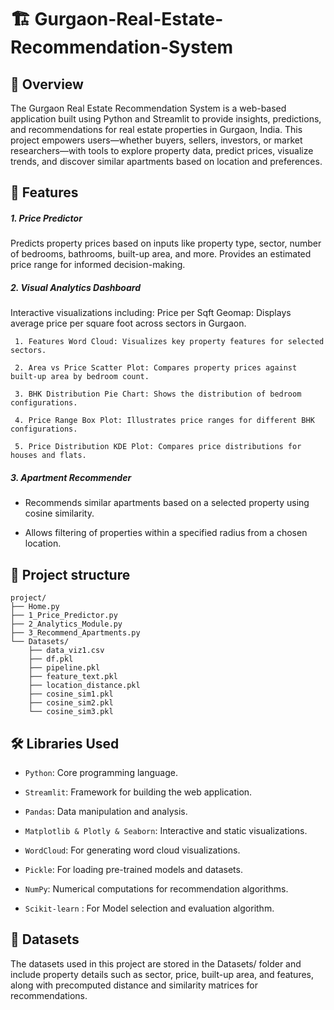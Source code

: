 # 🏗️ Gurgaon-Real-Estate-Recommendation-System

## 📌 Overview

The Gurgaon Real Estate Recommendation System is a web-based application built using Python and Streamlit to provide insights, predictions, and recommendations for real estate properties in Gurgaon, India. This project empowers users—whether buyers, sellers, investors, or market researchers—with tools to explore property data, predict prices, visualize trends, and discover similar apartments based on location and preferences.


## 🌟 Features

##### 1. Price Predictor
Predicts property prices based on inputs like property type, sector, number of bedrooms, bathrooms, built-up area, and more.
Provides an estimated price range for informed decision-making.



##### 2. Visual Analytics Dashboard
Interactive visualizations including:
Price per Sqft Geomap: Displays average price per square foot across sectors in Gurgaon.

     1. Features Word Cloud: Visualizes key property features for selected sectors.
     
     2. Area vs Price Scatter Plot: Compares property prices against built-up area by bedroom count.
     
     3. BHK Distribution Pie Chart: Shows the distribution of bedroom configurations.
     
     4. Price Range Box Plot: Illustrates price ranges for different BHK configurations.
     
     5. Price Distribution KDE Plot: Compares price distributions for houses and flats.



##### 3. Apartment Recommender
- Recommends similar apartments based on a selected property using cosine similarity.
  
- Allows filtering of properties within a specified radius from a chosen location.



## 🧱 Project structure
```
project/
├── Home.py                          
├── 1_Price_Predictor.py             
├── 2_Analytics_Module.py            
├── 3_Recommend_Apartments.py        
└── Datasets/                        
    ├── data_viz1.csv                
    ├── df.pkl                       
    ├── pipeline.pkl                
    ├── feature_text.pkl             
    ├── location_distance.pkl        
    ├── cosine_sim1.pkl              
    ├── cosine_sim2.pkl              
    └── cosine_sim3.pkl              
```

## 🛠️ Libraries Used

- `Python`: Core programming language.

- `Streamlit`: Framework for building the web application.

- `Pandas`: Data manipulation and analysis.

- `Matplotlib & Plotly & Seaborn`: Interactive and static visualizations.

- `WordCloud`: For generating word cloud visualizations.

- `Pickle`: For loading pre-trained models and datasets.

- `NumPy`: Numerical computations for recommendation algorithms.

- `Scikit-learn` : For Model selection and evaluation algorithm.


## 📂 Datasets

The datasets used in this project are stored in the Datasets/ folder and include property details such as sector, price, built-up area, and features, along with precomputed distance and similarity matrices for recommendations.

